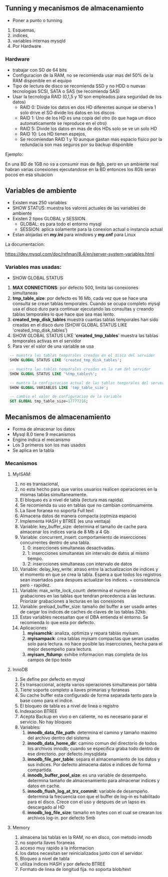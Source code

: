 ## Tunning y mecanismos de almacenamiento

- Poner a punto o tunning


1. Esquemas, 
2. indices, 
3. variables internas mysqld
4. Por Hardware

### Hardware

- trabajar con SO de 64 bits
- Configuracion de la RAM, no se recomienda usar mas del 50% de la RAM disponible en el equipo
- Tipo de lectura de disco se recomienda SSD y no HDD o nuevas tecnologias SCSI, SATA o SAS (se recomienda SAS)
- Usar la tecnologia RAID (0,1,5 y 10 son empleados para seguridad de los datos)
  - RAID 0: Divide los datos en dos HD diferentes aunque se oberva 1 solo drive el SO divide los datos en los discos
  - RAID 1: Uno de los HD es una copia del otro (lo que haga un disco automaticamente se reproduce en el otro)
  - RAID 5: Divide los datos en mas de dos HDs solo se ve un solo HD
  - RAID 10: Los HD tienen espejos, 
  - Se recomiendan RAID 1 y 10 aunque gastan mas espacio fisico por la redundacia son mas seguros por su backup disponible

Ejemplo:

En una BD de 1GB no va a consumir mas de 8gb, pero en un ambiente real habran varias conexiones ejecutandose en la BD entonces los 8Gb seran pocos en esa situacion

## Variables de ambiente

- Existen mas 250 variables
- SHOW STATUS: muestra los valores actuales de las variables de ambiente
- Existen 2 tipos GLOBAL y SESSION.
  - GLOBAL: es para todo el entorno mysql
  - SESSION: aplica solamente para la conexion actual o instancia actual
- Estan alojadas en **my.ini** para windows y **my.cnf** para Linux

La documentacion:

https://dev.mysql.com/doc/refman/8.4/en/server-system-variables.html

### Variables mas usadas:

- SHOW GLOBAL STATUS

1. **MAX CONNECTIONS**: por defecto 500, limita las conexiones simultaneas
2. **tmp_table_size**: por defecto es 16 Mb, cada vez que se hace una consulta se crean tablas temporales. Cuando se ocupa completo mysql usa el disco duro para continuar ejecutando las consultas y creando tablas temporales lo que hace que sea mas lento.
3. **created_tmp_disk_tables** muestra cuantas tablas temporales han sido creadas en el disco duro (SHOW GLOBAL STATUS LIKE 'created_tmp_disk_tables')
4. SHOW GLOBAL STATUS LIKE '**created_tmp_tables**' muestra las tablas temporales activas en el servidor
5. Para ver el valor de una variable se usa 

```sql
  -- muestra las tablas temporales creadas en el disco del servidor
  SHOW GLOBAL STATUS LIKE 'created_tmp_disk_tables';

  -- muestra las tablas temporales creadas en la ram del servidor
  SHOW GLOBAL STATUS LIKE '%tmp_tables%';

  -- muetra la configuracion actual de las tablas temporales del server 
  SHOW GLOBAL VARIABLES LIKE 'tmp_table_size';

  -- cambia el valor de configuracion de la variable
  SET GLOBAL tmp_table_size=17777216;
```

## Mecanismos de almacenamiento

- Forma de almacenar los datos
- Mysql 8.0 tiene 9 mecanismos
- Engine indica el mecanismo
- Los 3 primeros son los mas usados
- Se aplica en la tabla

### Mecanismos

1. MyISAM: 
   1. no es transacional, 
   2. no esta hecho para que varios usuarios realicen operaciones en la mismas tablas simultaneamente. 
   3. El bloqueo es a nivel de tabla (lectura mas rapida). 
   4. Se recomienda su uso en tablas que no cambian continuamente.
   5. La llave foranea no soporta Full text
   6. Almacena datos de manera compacta (optmiza espacio)
   7. Implementa HASH y BTREE (es una ventaja)
   8. Variable: key_buffer_size: determina el tamaño de cache para almacenar los indices varia de 8 Mb a 4 Gb
   9. Variable: concurrent_insert: comportamiento de insercciones concurrentes dentro de una tabla. 
      1.  0: insercciones simultaneas desactivadas. 
      2.  1: insercciones simultaneas sin intervalo de datos al mismo tiempo. 
      3.  2: insercciones simultaneas con intervalo de datos
   10. Variable: delay_key_write: atraso entre la actualizacion de indices y el momento en que se crea la tabla. Espera a que todos los registros sean insertados para despues actualizar los indices. + consistencia pero - rapidez.
   11. Variable: max_write_lock_count: determina el numero de grabaciones en las tablas que tendran precedencia a las lecturas. Priorizar grabaciones a lecturas en las conexiones
   12. Variable: preload_buffer_size: tamaño del buffer a ser usado antes de cargar los indices de caches de claves de las tablas 32kb. 
   13. Estas variables necesaitan que el DBA entienda el entorno. Se recomienda lo que esta por defecto.
   14. Aplicaciones:
       1.  **myisamchk**: analiza, optimiza y repara tablas myisam.
       2.  **myisampack**: crea tablas myisam compactas que seran usadas solo para lectura. no hace posible las insercciones, hecha para el mejor desempeño para lectura.
       3.  **myisam_ftdump**: exhibe informacion mas completa de los campos de tipo texto
   
2. InnoDB
   1. Se define por defecto en mysql
   2. Es transaccional, acepta varios operaciones simultaneas por tabla
   3. Tiene soporte completo a llaves primarias y foraneas
   4. Su cache buffer esta configurado de forma separada tanto para la base como para el indice.
   5. El bloqueo de tabla es a nivel de linea o registro
   6. Indexacion BTREE
   7. Acepta Backup en vivo o en caliente, no es necesario parar el servicio. No hay bloqueo
   8. Variables:
      1. **innodb_data_file_path**: determina el camino y tamaño maximo del archivo dentro del sistema
      2. **innodb_data_home_dir**: camino comun del directorio de todos los archivos innodb; cuando se especifica graba todo dentro de ese directorio. por defecto /mysqldata
      3. **innodb_file_per_table**: separa el almacenamiento de los datos y sus indices. Por defecto almacena datos e indices de forma compartida.
      4. **innodb_buffer_pool_size**: es una variable de desempeño. determina tamaño de almacenamiento para almacenar indices y datos en cache.
      5. **innodb_flush_log_at_trx_commit**: variable de desempeño.  determina la frecuencia con que el buffer de log-in es habilitado para el disco. Crece con el uso y despues de un lapso es descargado al HD
      6. **innodb_log_file_size**: tamaño en bytes con el cual se crearan los archivos log-in. por defecto 5mb

3. Memory
   1. almacena las tablas en la RAM, no en disco, con metodo innodb
   2. no soporta llaves foraneas
   3. acceso muy rapido a la informacion
   4. los datos necesitan ser reinicializados junto con el servidor.
   5. Bloqueo a nivel de tabla
   6. utiliza indices HASH y por defecto BTREE
   7. Formato de linea de longitud fija. no soporta blob/text
   


